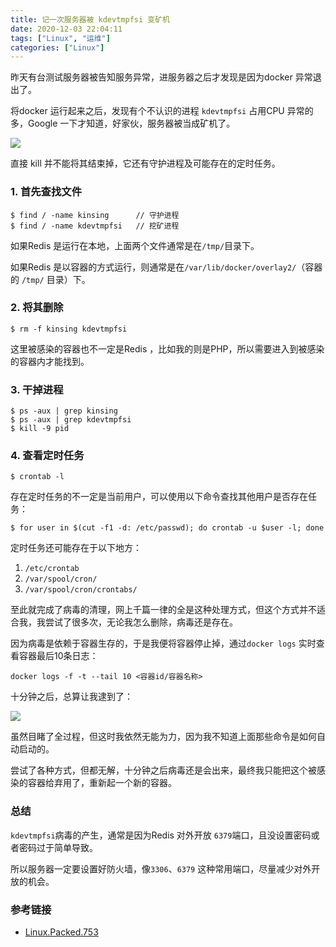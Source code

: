 ```yaml
---
title: 记一次服务器被 kdevtmpfsi 变矿机
date: 2020-12-03 22:04:11
tags: ["Linux", "运维"]
categories: ["Linux"]
---
```


昨天有台测试服务器被告知服务异常，进服务器之后才发现是因为docker 异常退出了。

<!-- more -->

将docker 运行起来之后，发现有个不认识的进程 `kdevtmpfsi` 占用CPU 异常的多，Google 一下才知道，好家伙，服务器被当成矿机了。

![](https://cdn.jsdelivr.net/gh/0xAiKang/CDN/blog/images/20201204164931.png)

直接 kill 并不能将其结束掉，它还有守护进程及可能存在的定时任务。

### 1. 首先查找文件
```
$ find / -name kinsing      // 守护进程
$ find / -name kdevtmpfsi   // 挖矿进程
```
如果Redis 是运行在本地，上面两个文件通常是在`/tmp/`目录下。

如果Redis 是以容器的方式运行，则通常是在`/var/lib/docker/overlay2/`（容器的 `/tmp/` 目录）下。

### 2. 将其删除
```
$ rm -f kinsing kdevtmpfsi
```
这里被感染的容器也不一定是Redis ，比如我的则是PHP，所以需要进入到被感染的容器内才能找到。

### 3. 干掉进程
```
$ ps -aux | grep kinsing
$ ps -aux | grep kdevtmpfsi
$ kill -9 pid
```

### 4. 查看定时任务
```
$ crontab -l
```

存在定时任务的不一定是当前用户，可以使用以下命令查找其他用户是否存在任务：
```
$ for user in $(cut -f1 -d: /etc/passwd); do crontab -u $user -l; done
```

定时任务还可能存在于以下地方：
1. `/etc/crontab`
2. `/var/spool/cron/`
3. `/var/spool/cron/crontabs/`

至此就完成了病毒的清理，网上千篇一律的全是这种处理方式，但这个方式并不适合我，我尝试了很多次，无论我怎么删除，病毒还是存在。

因为病毒是依赖于容器生存的，于是我便将容器停止掉，通过`docker logs` 实时查看容器最后10条日志：

```
docker logs -f -t --tail 10 <容器id/容器名称>
```

十分钟之后，总算让我逮到了：

![](https://cdn.jsdelivr.net/gh/0xAiKang/CDN/blog/images/20201204172650.png)

虽然目睹了全过程，但这时我依然无能为力，因为我不知道上面那些命令是如何自动启动的。

尝试了各种方式，但都无解，十分钟之后病毒还是会出来，最终我只能把这个被感染的容器给弃用了，重新起一个新的容器。

### 总结
`kdevtmpfsi`病毒的产生，通常是因为Redis 对外开放 `6379`端口，且没设置密码或者密码过于简单导致。

所以服务器一定要设置好防火墙，像`3306`、`6379` 这种常用端口，尽量减少对外开放的机会。

### 参考链接
* [Linux.Packed.753](https://vms.drweb.cn/virus/?i=19722604&lng=cn)